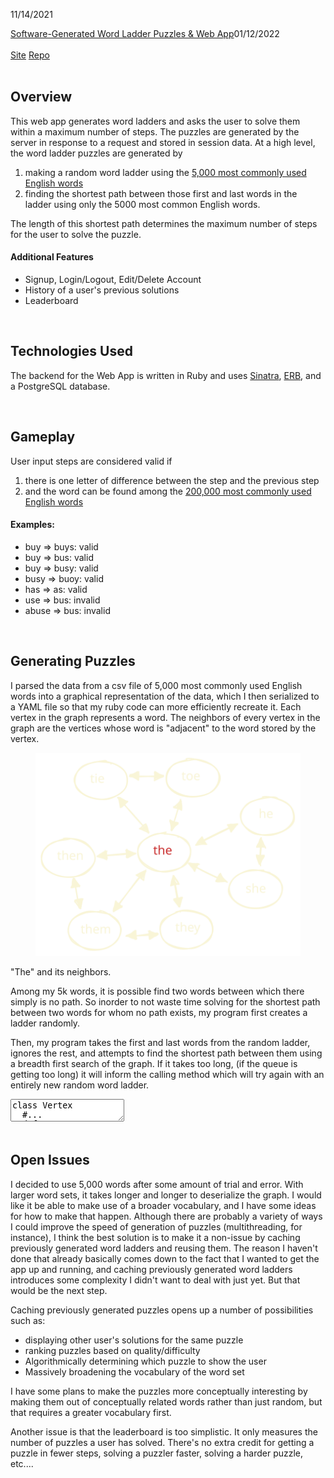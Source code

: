 11/14/2021
<div>
<a class="portfolio_link" href="#word_ladders_writeup">Software-Generated Word Ladder Puzzles & Web App</a><time datetime="2022-01-12">01/12/2022</time>
<article id="word_ladders_writeup" loading="lazy">
<br>
<a target="_blank" rel="noopener noreferrer" href="https://word-ladders.herokuapp.com/">Site</a>
<a target="_blank" rel="noopener noreferrer" href="https://github.com/Duncan-Britt/word_ladders#readme">Repo</a>
<br>
<br>

## Overview

This web app generates word ladders and asks the user to solve them within a maximum number of steps. The puzzles are generated by the server in response to a request and stored in session data. At a high level, the word ladder puzzles are generated by

1. making a random word ladder using the <a target="_blank" rel="noopener noreferrer" href="https://github.com/filiph/english_words">5,000 most commonly used English words</a>
2. finding the shortest path between those first and last words in the ladder using only the 5000 most common English words.

The length of this shortest path determines the maximum number of steps for the user to solve the puzzle.

#### Additional Features

- Signup, Login/Logout, Edit/Delete Account
- History of a user's previous solutions
- Leaderboard

<br>

## Technologies Used

The backend for the Web App is written in Ruby and uses [Sinatra](http://sinatrarb.com/intro.html), [ERB](https://ruby-doc.org/stdlib-2.7.1/libdoc/erb/rdoc/ERB.html), and a PostgreSQL database.

<br>

## Gameplay

User input steps are considered valid if

1. there is one letter of difference between the step and the previous step
2. and the word can be found among the <a target="_blank" rel="noopener noreferrer" href="https://github.com/cmusphinx/cmudict">200,000 most commonly used English words</a>

#### Examples:
- buy => buys: valid
- buy => bus: valid
- buy => busy: valid
- busy => buoy: valid
- has => as: valid
- use => bus: invalid
- abuse => bus: invalid

<br>

## Generating Puzzles

I parsed the data from a csv file of 5,000 most commonly used English words into a graphical representation of the data, which I then serialized to a YAML file so that my ruby code can more efficiently recreate it. Each vertex in the graph represents a word. The neighbors of every vertex in the graph are the vertices whose word is "adjacent" to the word stored by the vertex.

<figure>

![diagram](public/images/graph.svg)

</figure>
<figcaption>"The" and its neighbors.</figcaption>

Among my 5k words, it is possible find two words between which there simply is no path. So inorder to not waste time solving for the shortest path between two words for whom no path exists, my program first creates a ladder randomly.

Then, my program takes the first and last words from the random ladder, ignores the rest, and attempts to find the shortest path between them using a breadth first search of the graph. If it takes too long, (if the queue is getting too long) it will inform the calling method which will try again with an entirely new random word ladder.

<textarea data-lang="ruby">
class Vertex
  #...
  def traverse(end_point)
    return [self.data, end_point.data] if self.neighbors.include? end_point

    queue = [[self]]
    while (queue.length != 0)
      if queue.length > 1_000_000
        return :timeout
      end
      path = queue.shift
      node = path[-1]
      return path.map { |n| n.data } if node == end_point

      node.neighbors.each do |neighbor|
        next if path.include?(neighbor)
        new_path = path.dup
        new_path << neighbor
        queue.push(new_path)
      end
    end
  end
  #...
end
</textarea>
<br>
<br>

## Open Issues

I decided to use 5,000 words after some amount of trial and error. With larger word sets, it takes longer and longer to deserialize the graph. I would like it be able to make use of a broader vocabulary, and I have some ideas for how to make that happen. Although there are probably a variety of ways I could improve the speed of generation of puzzles (multithreading, for instance), I think the best solution is to make it a non-issue by caching previously generated word ladders and reusing them. The reason I haven't done that already basically comes down to the fact that I wanted to get the app up and running, and caching previously generated word ladders introduces some complexity I didn't want to deal with just yet. But that would be the next step.

Caching previously generated puzzles opens up a number of possibilities such as:
- displaying other user's solutions for the same puzzle
- ranking puzzles based on quality/difficulty
- Algorithmically determining which puzzle to show the user
- Massively broadening the vocabulary of the word set

I have some plans to make the puzzles more conceptually interesting by making them out of conceptually related words rather than just random, but that requires a greater vocabulary first.

Another issue is that the leaderboard is too simplistic. It only measures the number of puzzles a user has solved. There's no extra credit for getting a puzzle in fewer steps, solving a puzzler faster, solving a harder puzzle, etc....

<br>

</article>
</div>
